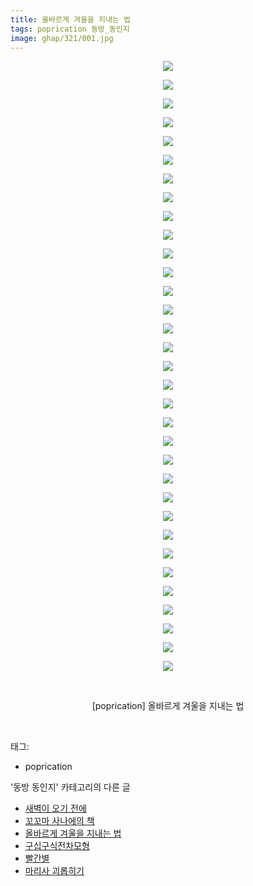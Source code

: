 ```yaml
---
title: 올바르게 겨울을 지내는 법
tags: poprication 동방_동인지
image: ghap/321/001.jpg
---
```

<div class="article">
<p style="text-align: center; clear: none; float: none;"><img src="{{ site.nasurl }}/ghap/321/001.jpg"/></p>
<p style="text-align: center; clear: none; float: none;"><img src="{{ site.nasurl }}/ghap/321/002.jpg"/></p>
<p style="text-align: center; clear: none; float: none;"><img src="{{ site.nasurl }}/ghap/321/003.jpg"/></p>
<p style="text-align: center; clear: none; float: none;"><img src="{{ site.nasurl }}/ghap/321/004.jpg"/></p>
<p style="text-align: center; clear: none; float: none;"><img src="{{ site.nasurl }}/ghap/321/005.jpg"/></p>
<p style="text-align: center; clear: none; float: none;"><img src="{{ site.nasurl }}/ghap/321/006.jpg"/></p>
<p style="text-align: center; clear: none; float: none;"><img src="{{ site.nasurl }}/ghap/321/007.jpg"/></p>
<p style="text-align: center; clear: none; float: none;"><img src="{{ site.nasurl }}/ghap/321/008.jpg"/></p>
<p style="text-align: center; clear: none; float: none;"><img src="{{ site.nasurl }}/ghap/321/009.jpg"/></p>
<p style="text-align: center; clear: none; float: none;"><img src="{{ site.nasurl }}/ghap/321/010.jpg"/></p>
<p style="text-align: center; clear: none; float: none;"><img src="{{ site.nasurl }}/ghap/321/011.jpg"/></p>
<p style="text-align: center; clear: none; float: none;"><img src="{{ site.nasurl }}/ghap/321/012.jpg"/></p>
<p style="text-align: center; clear: none; float: none;"><img src="{{ site.nasurl }}/ghap/321/013.jpg"/></p>
<p style="text-align: center; clear: none; float: none;"><img src="{{ site.nasurl }}/ghap/321/014.jpg"/></p>
<p style="text-align: center; clear: none; float: none;"><img src="{{ site.nasurl }}/ghap/321/015.jpg"/></p>
<p style="text-align: center; clear: none; float: none;"><img src="{{ site.nasurl }}/ghap/321/016.jpg"/></p>
<p style="text-align: center; clear: none; float: none;"><img src="{{ site.nasurl }}/ghap/321/017.jpg"/></p>
<p style="text-align: center; clear: none; float: none;"><img src="{{ site.nasurl }}/ghap/321/018.jpg"/></p>
<p style="text-align: center; clear: none; float: none;"><img src="{{ site.nasurl }}/ghap/321/019.jpg"/></p>
<p style="text-align: center; clear: none; float: none;"><img src="{{ site.nasurl }}/ghap/321/020.jpg"/></p>
<p style="text-align: center; clear: none; float: none;"><img src="{{ site.nasurl }}/ghap/321/021.jpg"/></p>
<p style="text-align: center; clear: none; float: none;"><img src="{{ site.nasurl }}/ghap/321/022.jpg"/></p>
<p style="text-align: center; clear: none; float: none;"><img src="{{ site.nasurl }}/ghap/321/023.jpg"/></p>
<p style="text-align: center; clear: none; float: none;"><img src="{{ site.nasurl }}/ghap/321/024.jpg"/></p>
<p style="text-align: center; clear: none; float: none;"><img src="{{ site.nasurl }}/ghap/321/025.jpg"/></p>
<p style="text-align: center; clear: none; float: none;"><img src="{{ site.nasurl }}/ghap/321/026.jpg"/></p>
<p style="text-align: center; clear: none; float: none;"><img src="{{ site.nasurl }}/ghap/321/027.jpg"/></p>
<p style="text-align: center; clear: none; float: none;"><img src="{{ site.nasurl }}/ghap/321/028.jpg"/></p>
<p style="text-align: center; clear: none; float: none;"><img src="{{ site.nasurl }}/ghap/321/029.jpg"/></p>
<p style="text-align: center; clear: none; float: none;"><img src="{{ site.nasurl }}/ghap/321/030.jpg"/></p>
<p style="text-align: center; clear: none; float: none;"><img src="{{ site.nasurl }}/ghap/321/031.jpg"/></p>
<p style="text-align: center; clear: none; float: none;"><img src="{{ site.nasurl }}/ghap/321/032.jpg"/></p>
<p style="text-align: center; clear: none; float: none;"><img src="{{ site.nasurl }}/ghap/321/033.jpg"/></p>
<p style="text-align: center; clear: none; float: none;"><br/></p>
<p style="text-align: center; clear: none; float: none;">[poprication] 올바르게 겨울을 지내는 법</p>
<p><br/></p>
</div><div class="tagTrail">
<p>태그: </p>
<ul>
<li>poprication</li>
</ul>
</div><div class="another">
<p>'동방 동인지' 카테고리의 다른 글</p>
<ul>
<li><a href="/2016-06-20-ghap_323">새벽이 오기 전에</a></li>
<li><a href="/2016-06-20-ghap_322">꼬꼬마 사나에의 책</a></li>
<li><a href="/2016-06-20-ghap_321">올바르게 겨울을 지내는 법</a></li>
<li><a href="/2016-06-20-ghap_318">구십구식전차모형</a></li>
<li><a href="/2016-06-20-ghap_317">빨간별</a></li>
<li><a href="/2016-06-20-ghap_316">마리사 괴롭히기</a></li>
</ul>
</div><div class="cb_module cb_fluid">
<div class="cb_wrt cb_profile">
</div><!-- commentList close -->
</div>